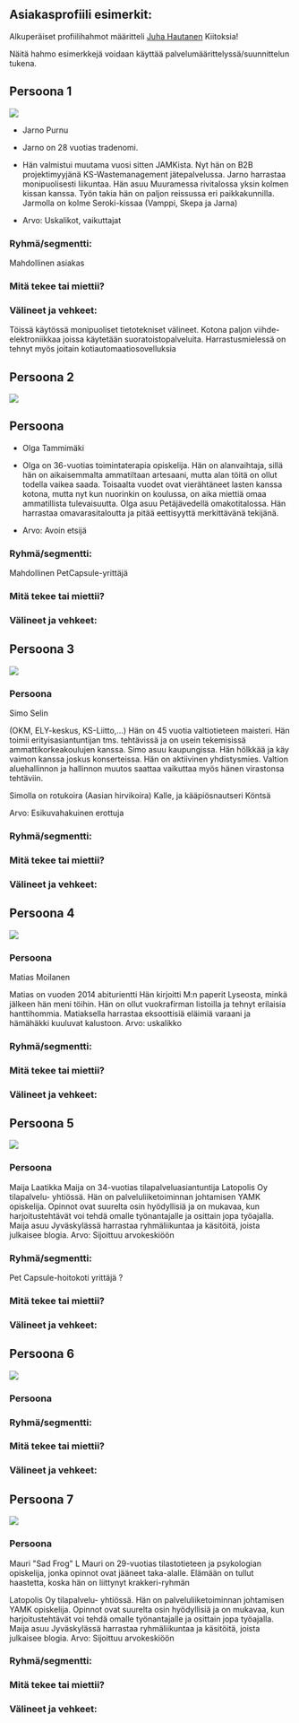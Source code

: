 ## Asiakasprofiili esimerkit:

Alkuperäiset profiilihahmot määritteli [Juha Hautanen](https://www.linkedin.com/in/juhahautanen)
Kiitoksia! 

Näitä hahmo esimerkkejä voidaan käyttää palvelumäärittelyssä/suunnittelun tukena.


## Persoona 1

![](https://openclipart.org/image/300px/svg_to_png/219445/Young.png&disposition=attachment)

  * Jarno Purnu
  * Jarno on 28 vuotias tradenomi. 
  * Hän valmistui muutama vuosi sitten JAMKista. Nyt hän on B2B 
projektimyyjänä KS-Wastemanagement jätepalvelussa. Jarno harrastaa monipuolisesti liikuntaa.
Hän asuu Muuramessa rivitalossa yksin kolmen kissan kanssa. Työn takia hän on paljon reissussa eri paikkakunnilla.
Jarmolla on kolme Seroki-kissaa (Vamppi, Skepa ja Jarna)

  * Arvo: Uskalikot, vaikuttajat


### Ryhmä/segmentti:

Mahdollinen asiakas

### Mitä tekee tai miettii?


### Välineet ja vehkeet:

Töissä käytössä monipuoliset tietotekniset välineet. Kotona paljon viihde-elektroniikkaa joissa käytetään suoratoistopalveluita. Harrastusmielessä on tehnyt myös joitain kotiautomaatiosovelluksia

## Persoona 2

![](https://openclipart.org/image/300px/svg_to_png/315/TheresaKnott-worldlabel-ladyface.png&disposition=attachment)

## Persoona

  * Olga Tammimäki
  * Olga on 36-vuotias toimintaterapia opiskelija. Hän on alanvaihtaja, sillä hän on aikaisemmalta ammatiltaan artesaani, 
mutta alan töitä on ollut todella vaikea saada. Toisaalta vuodet ovat vierähtäneet lasten kanssa kotona, mutta nyt kun nuorinkin on koulussa, on aika miettiä omaa ammatillista tulevaisuutta. Olga asuu Petäjävedellä omakotitalossa. Hän harrastaa omavarasitaloutta ja pitää eettisyyttä merkittävänä tekijänä.

  * Arvo: Avoin etsijä

### Ryhmä/segmentti:

Mahdollinen PetCapsule-yrittäjä

### Mitä tekee tai miettii?


### Välineet ja vehkeet:


## Persoona 3

![](https://openclipart.org/image/300px/svg_to_png/181752/womanmoney.png&disposition=attachment)

### Persoona

Simo Selin

(OKM, ELY-keskus, KS-Liitto,…)
Hän on 45 vuotia valtiotieteen maisteri.
Hän toimii erityisasiantuntijan tms.
tehtävissä ja on usein tekemisissä 
ammattikorkeakoulujen kanssa. Simo 
asuu kaupungissa. Hän hölkkää ja
käy vaimon kanssa joskus konserteissa. 
Hän on aktiivinen yhdistysmies. Valtion aluehallinnon ja hallinnon muutos saattaa vaikuttaa myös hänen virastonsa tehtäviin. 

Simolla on rotukoira (Aasian hirvikoira) Kalle, ja kääpiösnautseri Köntsä 


Arvo: Esikuvahakuinen erottuja


### Ryhmä/segmentti:


### Mitä tekee tai miettii?


### Välineet ja vehkeet:


## Persoona 4

![](https://openclipart.org/image/300px/svg_to_png/181752/womanmoney.png&disposition=attachment)

### Persoona

Matias Moilanen

Matias on vuoden 2014 abiturientti Hän kirjoitti M:n paperit Lyseosta, minkä
jälkeen hän meni töihin. Hän on ollut vuokrafirman listoilla ja
tehnyt erilaisia hanttihommia. Matiaksella harrastaa eksoottisiä eläimiä varaani ja hämähäkki kuuluvat kalustoon.
Arvo: uskalikko



### Ryhmä/segmentti:


### Mitä tekee tai miettii?


### Välineet ja vehkeet:


## Persoona 5

![](https://openclipart.org/image/300px/svg_to_png/181752/womanmoney.png&disposition=attachment)

### Persoona

Maija Laatikka
Maija on 34-vuotias 
tilapalveluasiantuntija 
Latopolis Oy tilapalvelu-
yhtiössä. Hän on palveluliiketoiminnan johtamisen YAMK opiskelija. Opinnot ovat suurelta osin hyödyllisiä ja on mukavaa, kun harjoitustehtävät voi tehdä omalle työnantajalle ja osittain jopa työajalla. Maija asuu Jyväskylässä harrastaa ryhmäliikuntaa ja käsitöitä, joista julkaisee blogia. 
Arvo: Sijoittuu arvokeskiöön



### Ryhmä/segmentti:

Pet Capsule-hoitokoti yrittäjä ?

### Mitä tekee tai miettii?


### Välineet ja vehkeet:



## Persoona 6

![](https://openclipart.org/image/300px/svg_to_png/161701/oldmanandabook.png&disposition=attachment)

### Persoona


### Ryhmä/segmentti:


### Mitä tekee tai miettii?


### Välineet ja vehkeet:

## Persoona 7

![](https://openclipart.org/image/300px/svg_to_png/222252/feels.png&disposition=attachment)

### Persoona

Mauri "Sad Frog" L 
Mauri on 29-vuotias tilastotieteen ja psykologian opiskelija, jonka opinnot ovat jääneet taka-alalle. Elämään on tullut haastetta, koska hän on liittynyt krakkeri-ryhmän  

Latopolis Oy tilapalvelu-
yhtiössä. Hän on palveluliiketoiminnan johtamisen YAMK opiskelija. Opinnot ovat suurelta osin hyödyllisiä ja on mukavaa, kun harjoitustehtävät voi tehdä omalle työnantajalle ja osittain jopa työajalla. Maija asuu Jyväskylässä harrastaa ryhmäliikuntaa ja käsitöitä, joista julkaisee blogia. 
Arvo: Sijoittuu arvokeskiöön


### Ryhmä/segmentti:


### Mitä tekee tai miettii?


### Välineet ja vehkeet:


